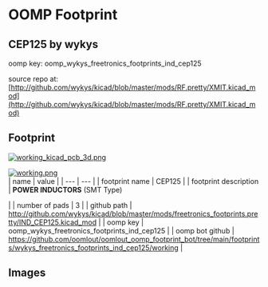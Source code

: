 # OOMP Footprint  
## CEP125  by wykys  
  
oomp key: oomp_wykys_freetronics_footprints_ind_cep125  
  
source repo at: [http://github.com/wykys/kicad/blob/master/mods/RF.pretty/XMIT.kicad_mod](http://github.com/wykys/kicad/blob/master/mods/RF.pretty/XMIT.kicad_mod)  
## Footprint  
  
[![working_kicad_pcb_3d.png](working_kicad_pcb_3d_600.png)](working_kicad_pcb_3d.png)  
  
[![working.png](working_600.png)](working.png)  
| name | value | 
| --- | --- | 
| footprint name | CEP125 | 
| footprint description | <b>POWER INDUCTORS</b> (SMT Type)<p> | 
| number of pads | 3 | 
| github path | http://github.com/wykys/kicad/blob/master/mods/freetronics_footprints.pretty/IND_CEP125.kicad_mod | 
| oomp key | oomp_wykys_freetronics_footprints_ind_cep125 | 
| oomp bot github | https://github.com/oomlout/oomlout_oomp_footprint_bot/tree/main/footprints/wykys_freetronics_footprints_ind_cep125/working | 
## Images  
